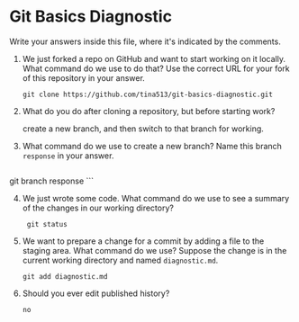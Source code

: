 # Git Basics Diagnostic

Write your answers inside this file, where it's indicated by the comments.

1.  We just forked a repo on GitHub and want to start working on it locally.
    What command do we use to do that? Use the correct URL for your fork of this
    repository in your answer.

    ```
    git clone https://github.com/tina513/git-basics-diagnostic.git
    ```

2.  What do you do after cloning a repository, but before starting work?

    create a new branch, and then switch to that branch for working.

3.  What command do we use to create a new branch? Name this branch `response`
    in your answer.

    ```
   git branch response
    ```

4.  We just wrote some code. What command do we use to see a summary of the
    changes in our working directory?

    ```
     git status
    ```

5.  We want to prepare a change for a commit by adding a file to the staging
    area. What command do we use? Suppose the change is in the current working
    directory and named `diagnostic.md`.

    ```
    git add diagnostic.md
    ```

6.  Should you ever edit published history?

    ```
    no
    ```
